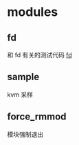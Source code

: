 
# modules

## fd

和 fd 有关的测试代码 [fd](https://luzhixing12345.github.io/klinux/articles/fs/fd/)

## sample

kvm 采样

## force_rmmod

模块强制退出